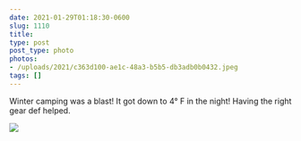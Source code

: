 ```yaml
---
date: 2021-01-29T01:18:30-0600
slug: 1110
title: 
type: post
post_type: photo
photos:
- /uploads/2021/c363d100-ae1c-48a3-b5b5-db3adb0b0432.jpeg
tags: []
---
```

Winter camping was a blast! It got down to 4° F in the night! Having the right gear def helped.


![](/uploads/2021/c363d100-ae1c-48a3-b5b5-db3adb0b0432.jpeg)



